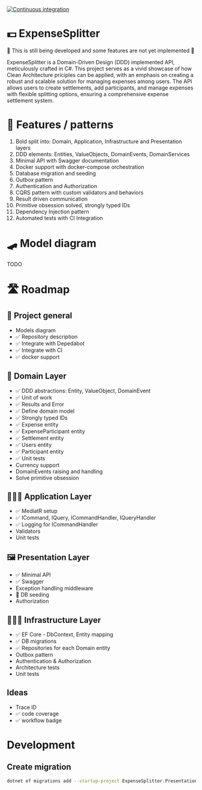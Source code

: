 ﻿[![Continuous integration](https://github.com/rutkowski-tomasz/ExpenseSplitter/actions/workflows/continuous-integration.yml/badge.svg)](https://github.com/rutkowski-tomasz/ExpenseSplitter/actions/workflows/continuous-integration.yml)

# 💵 ExpenseSplitter

🚧 This is still being developed and some features are not yet implemented 🚧

ExpenseSplitter is a Domain-Driven Design (DDD) implemented API, meticulously crafted in C#. This project serves as a vivid showcase of how Clean Architecture priciples can be applied, with an emphasis on creating a robust and scalable solution for managing expenses among users. The API allows users to create settlements, add participants, and manage expenses with flexible splitting options, ensuring a comprehensive expense settlement system.

# 🦩 Features / patterns

1. Bold split into: Domain, Application, Infrastructure and Presentation layers
2. DDD elements: Entities, ValueObjects, DomainEvents, DomainServices
3. Minimal API with Swagger documentation
4. Docker support with docker-compose orchestration
5. Database migration and seeding
6. Outbox pattern
7. Authentication and Authorization
8. CQRS pattern with custom validators and behaviors
9. Result driven communication
10. Primitive obsession solved, strongly typed IDs
11. Dependency Injection pattern
12. Automated tests with CI Integration

# 🛹 Model diagram

TODO

# 🛣️ Roadmap

## 🎯 Project general

- Models diagram
- ✅ Repository description
- ✅ Integrate with Depedabot
- ✅ Integrate with CI
- ✅ docker support 

## 📃 Domain Layer

- ✅ DDD abstractions: Entity, ValueObject, DomainEvent
- ✅ Unit of work
- ✅ Results and Error
- ✅ Define domain model
- ✅ Strongly typed IDs
- ✅ Expense entity
- ✅ ExpenseParticipant entity
- ✅ Settlement entity
- ✅ Users entity 
- ✅ Participant entity
- ✅ Unit tests
- Currency support
- DomainEvents raising and handling
- Solve primitive obsession

## 🧑🏻‍💼 Application Layer

- ✅ MediatR setup
- ✅ ICommand, IQuery, ICommandHandler, IQueryHandler
- ✅ Logging for ICommandHandler
- Validators 
- Unit tests

## 🖼️ Presentation Layer

- ✅ Minimal API
- ✅ Swagger
- Exception handling middleware
- 🔄 DB seeding
- Authorization

## 🧑🏻‍🔧 Infrastructure Layer

- ✅ EF Core - DbContext, Entity mapping
- ✅ DB migrations
- ✅ Repositories for each Domain entity
- Outbox pattern
- Authentication & Authorization
- Architecture tests
- Unit tests

## Ideas
- Trace ID
- ✅ code coverage
- ✅ workflow badge

# Development

## Create migration

```sh
dotnet ef migrations add --startup-project ExpenseSplitter.Presentation.Api --project ExpenseSplitter.Infrastructure InitialCreate
```